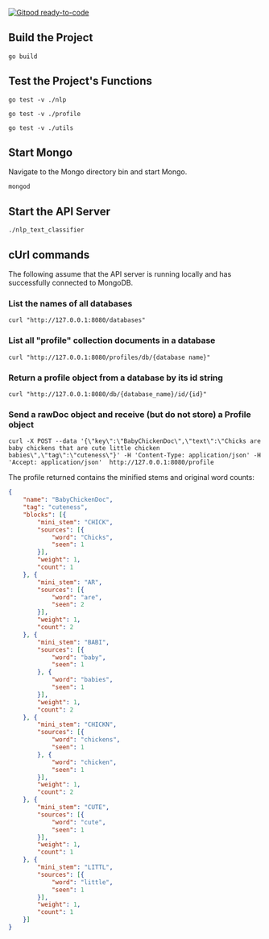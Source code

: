 [![Gitpod ready-to-code](https://img.shields.io/badge/Gitpod-ready--to--code-blue?logo=gitpod)](https://gitpod.io/#https://github.com/simrie/nlp_text_classifier)


## Build the Project

```
go build
```

## Test the Project's Functions

```
go test -v ./nlp

go test -v ./profile

go test -v ./utils
```


## Start Mongo

Navigate to the Mongo directory bin and start Mongo.

```
mongod
```

## Start the API Server

```
./nlp_text_classifier
```

## cUrl commands

The following assume that the API server is running locally and has successfully connected to MongoDB.


### List the names of all databases

```
curl "http://127.0.0.1:8080/databases"
```


### List all "profile" collection documents in a database

```
curl "http://127.0.0.1:8080/profiles/db/{database name}"
```

### Return a profile object from a database by its id string

```
curl "http://127.0.0.1:8080/db/{database_name}/id/{id}"
```

### Send a rawDoc object and receive (but do not store) a Profile object

```
curl -X POST --data '{\"key\":\"BabyChickenDoc\",\"text\":\"Chicks are baby chickens that are cute little chicken babies\",\"tag\":\"cuteness\"}' -H 'Content-Type: application/json' -H 'Accept: application/json'  http://127.0.0.1:8080/profile
```

The profile returned contains the minified stems and original word counts:

```json
{
	"name": "BabyChickenDoc",
	"tag": "cuteness",
	"blocks": [{
		"mini_stem": "CHICK",
		"sources": [{
			"word": "Chicks",
			"seen": 1
		}],
		"weight": 1,
		"count": 1
	}, {
		"mini_stem": "AR",
		"sources": [{
			"word": "are",
			"seen": 2
		}],
		"weight": 1,
		"count": 2
	}, {
		"mini_stem": "BABI",
		"sources": [{
			"word": "baby",
			"seen": 1
		}, {
			"word": "babies",
			"seen": 1
		}],
		"weight": 1,
		"count": 2
	}, {
		"mini_stem": "CHICKN",
		"sources": [{
			"word": "chickens",
			"seen": 1
		}, {
			"word": "chicken",
			"seen": 1
		}],
		"weight": 1,
		"count": 2
	}, {
		"mini_stem": "CUTE",
		"sources": [{
			"word": "cute",
			"seen": 1
		}],
		"weight": 1,
		"count": 1
	}, {
		"mini_stem": "LITTL",
		"sources": [{
			"word": "little",
			"seen": 1
		}],
		"weight": 1,
		"count": 1
	}]
}
```
